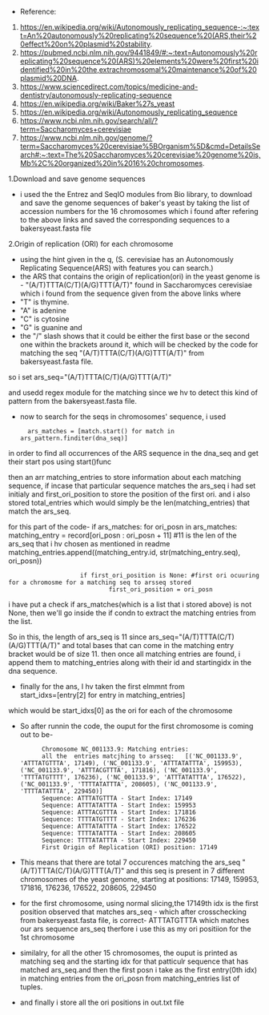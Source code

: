 

- Reference:
1. https://en.wikipedia.org/wiki/Autonomously_replicating_sequence-:~:text=An%20autonomously%20replicating%20sequence%20(ARS,their%20effect%20on%20plasmid%20stability.
2. https://pubmed.ncbi.nlm.nih.gov/9441849/#:~:text=Autonomously%20replicating%20sequence%20(ARS)%20elements%20were%20first%20identified%20in%20the,extrachromosomal%20maintenance%20of%20plasmid%20DNA.
3. https://www.sciencedirect.com/topics/medicine-and-dentistry/autonomously-replicating-sequence
4. https://en.wikipedia.org/wiki/Baker%27s_yeast
5. https://en.wikipedia.org/wiki/Autonomously_replicating_sequence
6. https://www.ncbi.nlm.nih.gov/search/all/?term=Saccharomyces+cerevisiae
7. https://www.ncbi.nlm.nih.gov/genome/?term=Saccharomyces%20cerevisiae%5BOrganism%5D&cmd=DetailsSearch#:~:text=The%20Saccharomyces%20cerevisiae%20genome%20is,Mb%2C%20organized%20in%2016%20chromosomes.



1.Download and save genome sequences

- i used the the Entrez and SeqIO modules from Bio library, to download and save the genome sequences 
of baker's yeast by taking the list of accession numbers for the 16 chromosomes which i found after refering to the above links and saved the corresponding sequences to a bakersyeast.fasta file
    
        
2.Origin of replication (ORI) for each chromosome

- using the hint given in the q, (S. cerevisiae has an Autonomously Replicating Sequence(ARS) with features you can search.)
- the ARS that contains the origin of replication(ori) in the yeast genome is - "(A/T)TTTA(C/T)(A/G)TTT(A/T)" found in Saccharomyces cerevisiae which i found from the sequence given from the above links
 where 
- "T" is thymine.
- "A" is adenine
- "C" is cytosine
- "G" is guanine
and 
- the "/" slash shows that it could be either the first base or the second one within the brackets around it, which 
will be checked by the code for matching the seq "(A/T)TTTA(C/T)(A/G)TTT(A/T)"  from bakersyeast.fasta file.

so i set ars_seq="(A/T)TTTA(C/T)(A/G)TTT(A/T)"

and usedd regex module for the matching since we hv to detect this kind of pattern from the bakersyeast.fasta file.

- now to search for the seqs in chromosomes' sequence, i used 

        ars_matches = [match.start() for match in ars_pattern.finditer(dna_seq)]

in order to find all occurrences of the ARS sequence in the dna_seq
and get their start pos using start()func

then an arr matching_entries to store information about each matching sequence, if incase that particular sequence matches the ars_seq i had set initialy and first_ori_position to store the position of the first ori.
and i also stored total_entries which would simply be the len(matching_entries) that match the ars_seq.


for this part of the code-
                if ars_matches:
                        for ori_posn in ars_matches:
                        matching_entry = record[ori_posn : ori_posn + 11] #11 is the len of the ars_seq that i hv chosen as mentioned in readme
                        matching_entries.append((matching_entry.id, str(matching_entry.seq), ori_posn))

                        if first_ori_position is None: #first ori ocuuring for a chromosme for a matching seq to arsseq stored
                                first_ori_position = ori_posn 
i have put a check if ars_matches(which is a list that i stored above) is not None, then we'll go inside the if condn to extract the matching entries from the list.

So in this, the length of ars_seq is 11 since ars_seq="(A/T)TTTA(C/T)(A/G)TTT(A/T)" and total bases that can come in the matching entry bracket would be of size 11.
then once all matching entries are found, i append them to matching_entries along with their id and startingidx in the dna sequence.

- finally for the ans, I hv taken the first elmmnt from  
        start_idxs=[entry[2] for entry in matching_entries]

which would be start_idxs[0] as the ori for each of the chromosome

 
- So after runnin the code, the ouput for the first chromosome is coming out to be-


            Chromosome NC_001133.9: Matching entries:
            all the  entries matcjhing to arsseq:   [('NC_001133.9', 'ATTTATGTTTA', 17149), ('NC_001133.9', 'ATTTATATTTA', 159953), ('NC_001133.9', 'ATTTACGTTTA', 171816), ('NC_001133.9', 'TTTTATGTTTT', 176236), ('NC_001133.9', 'ATTTATATTTA', 176522), ('NC_001133.9', 'TTTTATATTTA', 208605), ('NC_001133.9', 'TTTTATATTTA', 229450)]
            Sequence: ATTTATGTTTA - Start Index: 17149
            Sequence: ATTTATATTTA - Start Index: 159953
            Sequence: ATTTACGTTTA - Start Index: 171816
            Sequence: TTTTATGTTTT - Start Index: 176236
            Sequence: ATTTATATTTA - Start Index: 176522
            Sequence: TTTTATATTTA - Start Index: 208605
            Sequence: TTTTATATTTA - Start Index: 229450
            First Origin of Replication (ORI) position: 17149


- This means that there are total 7 occurences matching the ars_seq "(A/T)TTTA(C/T)(A/G)TTT(A/T)" and this seq is
 present in 7 different chromosomes of the yeast genome, starting at 
 positions: 17149, 159953, 171816, 176236, 176522, 208605, 229450

- for the first chromosome, using normal slicing,the 17149th idx is the first position observed that matches ars_seq - 
which after crosschecking from bakersyeast.fasta file, is correct- ATTTATGTTTA which matches our ars sequence ars_seq
  therfore i use this as my ori positiion for the 1st chromosome

- similalry, for all the other 15 chromosomes, the ouput is printed as matching seq and the starting idx for that
 patticulr sequence that has matched ars_seq.and then the first posn i take as the first entry(0th idx) in matching 
 entries from the ori_posn from matching_entries list of tuples. 
  
- and finally i store all the ori positions in out.txt file

